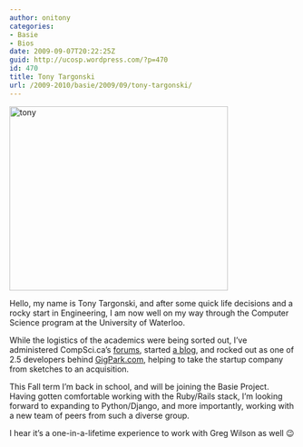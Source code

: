 ```yaml
---
author: onitony
categories:
- Basie
- Bios
date: 2009-09-07T20:22:25Z
guid: http://ucosp.wordpress.com/?p=470
id: 470
title: Tony Targonski
url: /2009-2010/basie/2009/09/tony-targonski/
---
```


<img src="http://ucosp.files.wordpress.com/2009/09/tony.jpg" alt="tony" title="tony" width="385" height="325" class="alignleft size-full wp-image-471" srcset="http://ucosp.ca/wp-content/uploads/2009/09/tony.jpg 385w, http://ucosp.ca/wp-content/uploads/2009/09/tony-300x253.jpg 300w" sizes="(max-width: 385px) 100vw, 385px" />

Hello, my name is Tony Targonski, and after some quick life decisions and a rocky start in Engineering, I am now well on my way through the Computer Science program at the University of Waterloo. 

While the logistics of the academics were being sorted out, I&#8217;ve administered CompSci.ca&#8217;s [forums](http://compsci.ca/ "Computer Science Canada"), started [a blog](http://compsci.ca/blog "Tony's blog"), and rocked out as one of 2.5 developers behind [GigPark.com](http://www.gigpark.com/ "GigPark.com"), helping to take the startup company from sketches to an acquisition. 

This Fall term I&#8217;m back in school, and will be joining the Basie Project. Having gotten comfortable working with the Ruby/Rails stack, I&#8217;m looking forward to expanding to Python/Django, and more importantly, working with a new team of peers from such a diverse group. 

I hear it&#8217;s a one-in-a-lifetime experience to work with Greg Wilson as well 😉